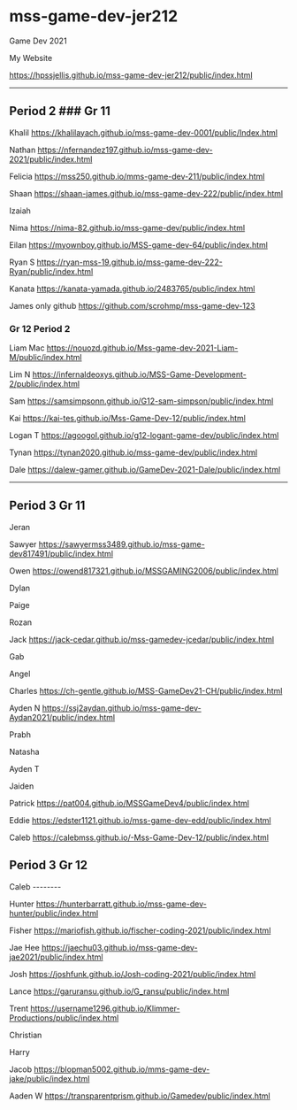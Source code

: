 # mss-game-dev-jer212
Game Dev 2021


My Website

https://hpssjellis.github.io/mss-game-dev-jer212/public/index.html


-------------------------------------------------

## Period 2  ### Gr 11


Khalil  https://khalilayach.github.io/mss-game-dev-0001/public/Index.html


Nathan  https://nfernandez197.github.io/mss-game-dev-2021/public/index.html


Felicia https://mss250.github.io/mms-game-dev-211/public/index.html

Shaan https://shaan-james.github.io/mss-game-dev-222/public/index.html

Izaiah


Nima https://nima-82.github.io/mss-game-dev/public/index.html



Eilan   https://myownboy.github.io/MSS-game-dev-64/public/index.html



Ryan S   https://ryan-mss-19.github.io/mss-game-dev-222-Ryan/public/index.html


Kanata   https://kanata-yamada.github.io/2483765/public/index.html


James   only github   https://github.com/scrohmp/mss-game-dev-123









### Gr 12 Period 2

Liam Mac    https://nouozd.github.io/Mss-game-dev-2021-Liam-M/public/index.html

Lim N   https://infernaldeoxys.github.io/MSS-Game-Development-2/public/index.html

Sam   https://samsimpsonn.github.io/G12-sam-simpson/public/index.html


Kai   https://kai-tes.github.io/Mss-Game-Dev-12/public/index.html


Logan T   https://agoogol.github.io/g12-logant-game-dev/public/index.html


Tynan   https://tynan2020.github.io/mss-game-dev/public/index.html


Dale   https://dalew-gamer.github.io/GameDev-2021-Dale/public/index.html







--------------------------------------------------------------------------------

## Period 3  Gr 11

Jeran



Sawyer   https://sawyermss3489.github.io/mss-game-dev817491/public/index.html


Owen   https://owend817321.github.io/MSSGAMING2006/public/index.html


Dylan

Paige


Rozan

Jack    https://jack-cedar.github.io/mss-gamedev-jcedar/public/index.html

Gab


Angel





Charles   https://ch-gentle.github.io/MSS-GameDev21-CH/public/index.html



Ayden N    https://ssj2aydan.github.io/mss-game-dev-Aydan2021/public/index.html




Prabh


Natasha

Ayden T

Jaiden


Patrick  https://pat004.github.io/MSSGameDev4/public/index.html


Eddie   https://edster1121.github.io/mss-game-dev-edd/public/index.html


Caleb   https://calebmss.github.io/-Mss-Game-Dev-12/public/index.html
 

## Period 3  Gr 12

Caleb  --------

Hunter   https://hunterbarratt.github.io/mss-game-dev-hunter/public/index.html



Fisher   https://mariofish.github.io/fischer-coding-2021/public/index.html


Jae Hee   https://jaechu03.github.io/mss-game-dev-jae2021/public/index.html


Josh   https://joshfunk.github.io/Josh-coding-2021/public/index.html  



Lance  https://garuransu.github.io/G_ransu/public/index.html

Trent   https://username1296.github.io/Klimmer-Productions/public/index.html

Christian

Harry

Jacob  https://blopman5002.github.io/mms-game-dev-jake/public/index.html

Aaden W   https://transparentprism.github.io/Gamedev/public/index.html


